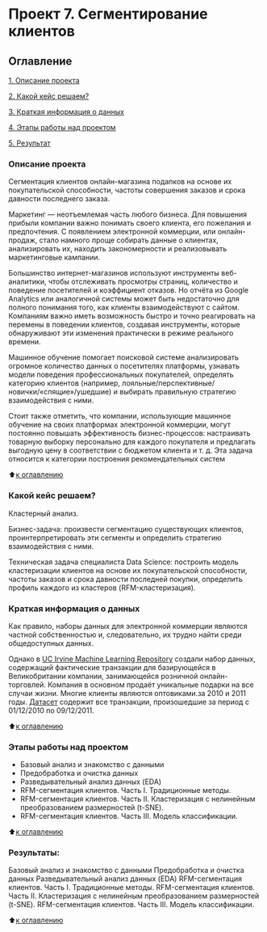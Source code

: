 # Проект 7. Сегментирование клиентов
## Оглавление  
[1. Описание проекта](https://github.com/Grichick/sf_data_science/tree/main/project_7#описание-проекта)

[2. Какой кейс решаем?](https://github.com/Grichick/sf_data_science/tree/main/project_7#какой-кейс-решаем) 

[3. Краткая информация о данных](https://github.com/Grichick/sf_data_science/tree/main/project_7#краткая-информация-о-данных)

[4. Этапы работы над проектом](https://github.com/Grichick/sf_data_science/tree/main/project_7#этапы-работы-над-проектом)

[5. Результат](https://github.com/Grichick/sf_data_science/tree/main/project_7#результаты)
    

### Описание проекта    
Сегментация клиентов онлайн-магазина подапков на основе их покупательской способности, частоты совершения заказов и срока давности последнего заказа.

Маркетинг — неотъемлемая часть любого бизнеса. Для повышения прибыли компании важно понимать своего клиента, его пожелания и предпочтения. С появлением электронной коммерции, или онлайн-продаж, стало намного проще собирать данные о клиентах, анализировать их, находить закономерности и реализовывать маркетинговые кампании.

Большинство интернет-магазинов используют инструменты веб-аналитики, чтобы отслеживать просмотры страниц, количество и поведение посетителей и коэффициент отказов. Но отчёта из Google Analytics или аналогичной системы может быть недостаточно для полного понимания того, как клиенты взаимодействуют с сайтом. Компаниям важно иметь возможность быстро и точно реагировать на перемены в поведении клиентов, создавая инструменты, которые обнаруживают эти изменения практически в режиме реального времени.

Машинное обучение помогает поисковой системе анализировать огромное количество данных о посетителях платформы, узнавать модели поведения профессиональных покупателей, определять категорию клиентов (например, лояльные/перспективные/новички/«спящие»/ушедшие) и выбирать правильную стратегию взаимодействия с ними.

Стоит также отметить, что компании, использующие машинное обучение на своих платформах электронной коммерции, могут постоянно повышать эффективность бизнес-процессов: настраивать товарную выборку персонально для каждого покупателя и предлагать выгодную цену в соответствии с бюджетом клиента и т. д. Эта задача относится к категории построения рекомендательных систем

:arrow_up:[к оглавлению](https://github.com/Grichick/sf_data_science/tree/main/project_8#%D0%BE%D0%BF%D0%B8%D1%81%D0%B0%D0%BD%D0%B8%D0%B5-%D0%BF%D1%80%D0%BE%D0%B5%D0%BA%D1%82%D0%B0)

### Какой кейс решаем?    
Кластерный анализ.

Бизнес-задача: произвести сегментацию существующих клиентов, проинтерпретировать эти сегменты и определить стратегию взаимодействия с ними.

Техническая задача специалиста Data Science: построить модель кластеризации клиентов на основе их покупательской способности, частоты заказов и срока давности последней покупки, определить профиль каждого из кластеров (RFM-кластеризация).

### Краткая информация о данных
Как правило, наборы данных для электронной коммерции являются частной собственностью и, следовательно, их трудно найти среди общедоступных данных.

Однако в [UC Irvine Machine Learning Repository](http://archive.ics.uci.edu/ml/index.php) создали набор данных, содержащий фактические транзакции для базирующейся в Великобритании компании, занимающейся розничной онлайн-торговлей. Компания в основном продаёт уникальные подарки на все случаи жизни. Многие клиенты являются оптовиками.за 2010 и 2011 годы. [Датасет](https://drive.google.com/file/d/1Axlknf1Rd6T6UFRzWWZA_gBbfN2g9r3v/view?usp=sharing) содержит все транзакции, произошедшие за период с 01/12/2010 по 09/12/2011.
  
:arrow_up:[к оглавлению](https://github.com/Grichick/sf_data_science/tree/main/project_8#%D0%BE%D0%BF%D0%B8%D1%81%D0%B0%D0%BD%D0%B8%D0%B5-%D0%BF%D1%80%D0%BE%D0%B5%D0%BA%D1%82%D0%B0)


### Этапы работы над проектом  
- Базовый анализ и знакомство с данными
- Предобработка и очистка данных
- Разведывательный анализ данных (EDA)
- RFM-сегментация клиентов. Часть I. Традиционные методы.
- RFM-сегментация клиентов. Часть II. Кластеризация с нелинейным преобразованием размерностей (t-SNE).
- RFM-сегментация клиентов. Часть III. Модель классификации.


:arrow_up:[к оглавлению](https://github.com/Grichick/sf_data_science/tree/main/project_8#%D0%BE%D0%BF%D0%B8%D1%81%D0%B0%D0%BD%D0%B8%D0%B5-%D0%BF%D1%80%D0%BE%D0%B5%D0%BA%D1%82%D0%B0)


### Результаты:  
Базовый анализ и знакомство с данными
Предобработка и очистка данных
Разведывательный анализ данных (EDA)
RFM-сегментация клиентов. Часть I. Традиционные методы.
RFM-сегментация клиентов. Часть II. Кластеризация с нелинейным преобразованием размерностей (t-SNE).
RFM-сегментация клиентов. Часть III. Модель классификации.

:arrow_up:[к оглавлению](https://github.com/Grichick/sf_data_science/tree/main/project_8#%D0%BE%D0%BF%D0%B8%D1%81%D0%B0%D0%BD%D0%B8%D0%B5-%D0%BF%D1%80%D0%BE%D0%B5%D0%BA%D1%82%D0%B0)

